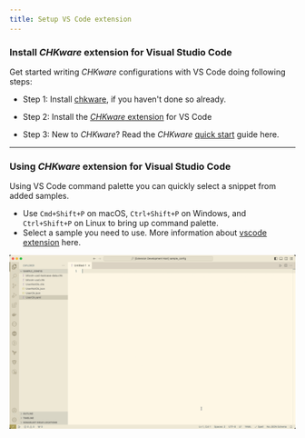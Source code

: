 ```yaml
---
title: Setup VS Code extension
---
```


### Install _CHKware_ extension for Visual Studio Code

Get started writing _CHKware_ configurations with VS Code doing following steps:

- Step 1: Install [chkware](/docs/setup), if you haven't done so already.

- Step 2: Install the [_CHKware_ extension](https://marketplace.visualstudio.com/items?itemName=chkware.chkware) for VS Code

- Step 3: New to _CHKware_? Read the _CHKware_ [quick start](/docs/quick-start) guide here.

---

### Using _CHKware_ extension for Visual Studio Code

Using VS Code command palette you can quickly select a snippet from added samples.

- Use `Cmd+Shift+P` on macOS, `Ctrl+Shift+P` on Windows, and `Ctrl+Shift+P` on Linux to bring up command palette.
- Select a sample you need to use. More information about [vscode extension](https://github.com/chkware/vscode-ext/blob/main/README.md) here.

![CHKware visual studio code extension](../assets/vsc-extension-usage.gif)
